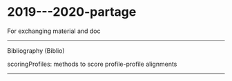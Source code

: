 # 2019---2020-partage
For exchanging material and doc


**** 
Bibliography (Biblio)


scoringProfiles: methods to score profile-profile alignments

****
